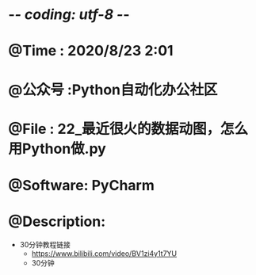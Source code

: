 # -*- coding: utf-8 -*-
# @Time : 2020/8/23 2:01
# @公众号 :Python自动化办公社区 
# @File : 22_最近很火的数据动图，怎么用Python做.py
# @Software: PyCharm
# @Description: 

- 30分钟教程链接
    - https://www.bilibili.com/video/BV1zi4y1t7YU
    - 30分钟